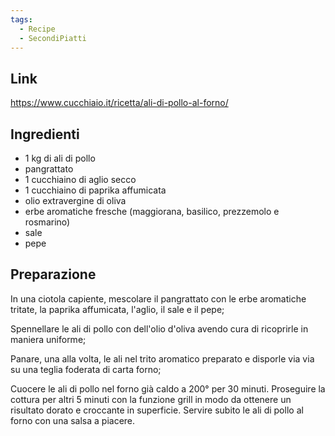 ```yaml
---
tags:
  - Recipe
  - SecondiPiatti
---
```



## Link

https://www.cucchiaio.it/ricetta/ali-di-pollo-al-forno/

## Ingredienti

-   1 kg di ali di pollo
-   pangrattato
-   1 cucchiaino di aglio secco
-   1 cucchiaino di paprika affumicata
-   olio extravergine di oliva
-   erbe aromatiche fresche (maggiorana, basilico, prezzemolo e rosmarino)
-   sale
-   pepe

## Preparazione

In una ciotola capiente, mescolare il pangrattato con le erbe aromatiche tritate, la paprika affumicata, l'aglio, il sale e il pepe;

Spennellare le ali di pollo con dell'olio d'oliva avendo cura di ricoprirle in maniera uniforme;

Panare, una alla volta, le ali nel trito aromatico preparato e disporle via via su una teglia foderata di carta forno;

Cuocere le ali di pollo nel forno già caldo a 200° per 30 minuti. Proseguire la cottura per altri 5 minuti con la funzione grill in modo da ottenere un risultato dorato e croccante in superficie. Servire subito le ali di pollo al forno con una salsa a piacere.

